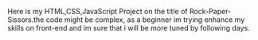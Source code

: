 Here is my HTML,CSS,JavaScript Project on the title of Rock-Paper-Sissors.the code might be complex, as a beginner im trying enhance my skills on front-end and im sure that i will be more tuned by following days.
